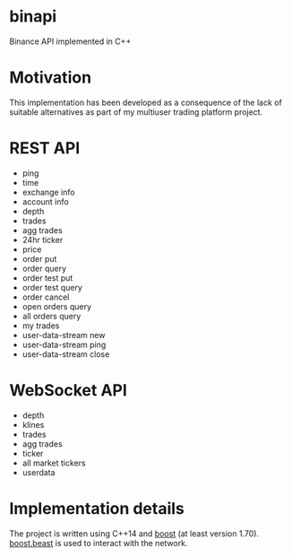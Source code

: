 # binapi
Binance API implemented in C++

# Motivation
This implementation has been developed as a consequence of the lack of suitable alternatives as part of my multiuser trading platform project.

# REST API
- ping
- time
- exchange info
- account info
- depth
- trades
- agg trades
- 24hr ticker
- price
- order put
- order query
- order test put
- order test query
- order cancel
- open orders query
- all orders query
- my trades
- user-data-stream new
- user-data-stream ping
- user-data-stream close

# WebSocket API
- depth
- klines
- trades
- agg trades
- ticker
- all market tickers
- userdata

# Implementation details
The project is written using C++14 and [boost](https://www.boost.org/) (at least version 1.70). [boost.beast](https://www.boost.org/doc/libs/1_73_0/libs/beast/index.html) is used to interact with the network.
